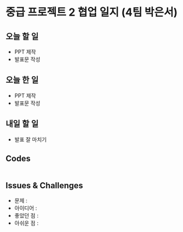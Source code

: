 # 중급 프로젝트 2 협업 일지 (4팀 박은서)

## 오늘 할 일
* PPT 제작
* 발표문 작성
## 오늘 한 일
* PPT 제작
* 발표문 작성
## 내일 할 일
* 발표 잘 마치기
## Codes
```ruby

```
## Issues & Challenges
* 문제 : 
* 아이디어 : 
* 좋았던 점 : 
* 아쉬운 점 : 

